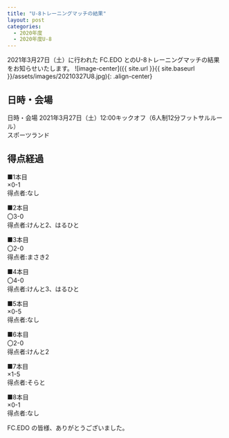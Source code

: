 ```yaml
---
title: "U-8トレーニングマッチの結果"
layout: post
categories:
  - 2020年度
  - 2020年度U-8
---
```


2021年3月27日（土）に行われた FC.EDO とのU-8トレーニングマッチの結果をお知らせいたします。
![image-center]({{ site.url }}{{ site.baseurl }}/assets/images/20210327U8.jpg){: .align-center}

## 日時・会場

日時・会場
2021年3月27日（土）12:00キックオフ（6人制12分フットサルルール）<br>
スポーツランド

## 得点経過

■1本目<br>
×0-1<br>
得点者:なし

■2本目<br>
〇3-0<br>
得点者:けんと2、はるひと

■3本目<br>
〇2-0<br>
得点者:まさき2

■4本目<br>
〇4-0<br>
得点者:けんと3、はるひと

■5本目<br>
×0-5<br>
得点者:なし

■6本目<br>
〇2-0<br>
得点者:けんと2

■7本目<br>
×1-5<br>
得点者:そらと

■8本目<br>
×0-1<br>
得点者:なし


FC.EDO の皆様、ありがとうございました。
